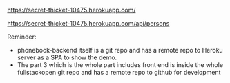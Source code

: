 https://secret-thicket-10475.herokuapp.com/

https://secret-thicket-10475.herokuapp.com/api/persons

Reminder:

-   phonebook-backend itself is a git repo and has a remote repo to Heroku server as a SPA to show the demo.
-   The part 3 which is the whole part includes front end is inside the whole fullstackopen git repo and has a remote repo to github for development

